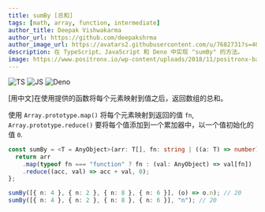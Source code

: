 ```yaml
---
title: sumBy [总和]
tags: [math, array, function, intermediate]
author_title: Deepak Vishwakarma
author_url: https://github.com/deepakshrma
author_image_url: https://avatars2.githubusercontent.com/u/7682731?s=400
description: 在 TypeScript、JavaScript 和 Deno 中实现 "sumBy" 的方法。
image: https://www.positronx.io/wp-content/uploads/2018/11/positronx-banner-1152-1.jpg
---
```


![TS](https://img.shields.io/badge/supports-typescript-blue.svg?style=flat-square)
![JS](https://img.shields.io/badge/supports-javascript-yellow.svg?style=flat-square)
![Deno](https://img.shields.io/badge/supports-deno-green.svg?style=flat-square)

[用中文]在使用提供的函数将每个元素映射到值之后，返回数组的总和。

使用 `Array.prototype.map()` 将每个元素映射到返回的值 `fn`, `Array.prototype.reduce()` 要将每个值添加到一个累加器中，以一个值初始化的值 `0`.

```ts title="typescript"
const sumBy = <T = AnyObject>(arr: T[], fn: string | ((a: T) => number)) => {
  return arr
    .map(typeof fn === "function" ? fn : (val: AnyObject) => val[fn])
    .reduce((acc, val) => acc + val, 0);
};
```

```ts title="typescript"
sumBy([{ n: 4 }, { n: 2 }, { n: 8 }, { n: 6 }], (o) => o.n); // 20
sumBy([{ n: 4 }, { n: 2 }, { n: 8 }, { n: 6 }], "n"); // 20
```
